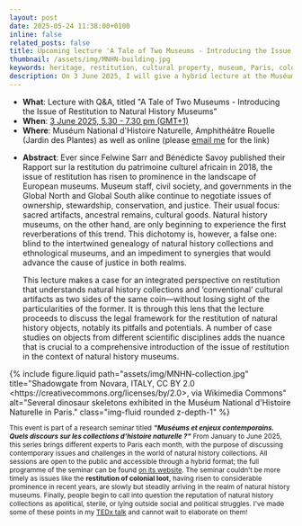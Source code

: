 ```yaml
---
layout: post
date: 2025-05-24 11:38:00+0100
inline: false
related_posts: false
title: Upcoming lecture 'A Tale of Two Museums - Introducing the Issue of Restitution to Natural History Museums' (Paris/hybrid)
thumbnail: /assets/img/MNHN-building.jpg
keywords: heritage, restitution, cultural property, museum, Paris, colonialism, natural heritage, fossils
description: On 3 June 2025, I will give a hybrid lecture at the Muséum National d'Histoire Naturelle titled 'A Tale of Two Museums - Introducing the Issue of Restitution to Natural History Museums'.
---
```


<div class="row justify-content-sm-center">
    <div class="col-sm-8 mt-3 mt-md-0">
        <ul>
        <li><strong>What</strong>: Lecture with Q&A, titled "A Tale of Two Museums - Introducing the Issue of Restitution to Natural History Museums"</li>
        <li><strong>When</strong>: <a href="/assets/ics/Paris-talk.ics">3 June 2025, 5.30 - 7.30 pm (GMT+1)</a></li>
        <li><strong>Where</strong>: Muséum National d'Histoire Naturelle, Amphithéâtre Rouelle (Jardin des Plantes) as well as online (please <a href="mailto:paulphilippstewens@gmail.com">email me</a> for the link)</li>
        <li><p><strong>Abstract</strong>: Ever since Felwine Sarr and Bénédicte Savoy published their Rapport sur la restitution du patrimoine culturel africain in 2018, the issue of restitution has risen to prominence in the landscape of European museums. Museum staff, civil society, and governments in the Global North and Global South alike continue to negotiate issues of ownership, stewardship, conservation, and justice. Their usual focus: sacred artifacts, ancestral remains, cultural goods. Natural history museums, on the other hand, are only beginning to experience the first reverberations of this trend. This dichotomy is, however, a false one: blind to the intertwined genealogy of natural history collections and ethnological museums, and an impediment to synergies that would advance the cause of justice in both realms.</p> 
        <p>This lecture makes a case for an integrated perspective on restitution that understands natural history collections and ‘conventional’ cultural artifacts as two sides of the same coin­—without losing sight of the particularities of the former. It is through this lens that the lecture proceeds to discuss the legal framework for the restitution of natural history objects, notably its pitfalls and potentials. A number of case studies on objects from different scientific disciplines adds the nuance that is crucial to a comprehensive introduction of the issue of restitution in the context of natural history museums.
        </p>
        </li>
        </ul>
    </div>
        <div class="col-sm-4 mt-3 mt-md-0">
        {% include figure.liquid path="assets/img/MNHN-collection.jpg" title="Shadowgate from Novara, ITALY, CC BY 2.0 &lt;https://creativecommons.org/licenses/by/2.0&gt;, via Wikimedia Commons" alt="Several dinosaur skeletons exhibited in the Muséum National d'Histoire Naturelle in Paris." class="img-fluid rounded z-depth-1" %}
        <p style="font-size: 0.85em;">This event is part of a research seminar titled <em><strong>&quot;Muséums et enjeux contemporains. Quels discours sur les collections d'histoire naturelle ?&quot;</strong></em> From January to June 2025, this series brings different experts to Paris each month, with the purpose of discussing contemporary issues and challenges in the world of natural history collections. All sessions are open to the public and accessible through a hybrid format; the full programme of the seminar can be found <a href="https://museumenjeux.hypotheses.org/">on its website</a>. The seminar couldn't be more timely as issues like the <strong>restitution of colonial loot</strong>, having risen to considerable prominence in recent years, are slowly but steadily arriving in the realm of natural history museums. Finally, people begin to call into question the reputation of natural history collections as apolitical, sterile, or lying outside social and political struggles. I've made some of these points in my <a href="/tedx-talk/">TEDx talk</a> and cannot wait to elaborate on them!</p>
    </div>
</div>
